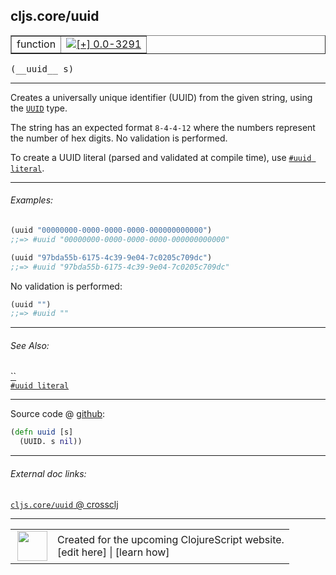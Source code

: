 ## cljs.core/uuid



 <table border="1">
<tr>
<td>function</td>
<td><a href="https://github.com/cljsinfo/cljs-api-docs/tree/0.0-3291"><img valign="middle" alt="[+] 0.0-3291" title="Added in 0.0-3291" src="https://img.shields.io/badge/+-0.0--3291-lightgrey.svg"></a> </td>
</tr>
</table>


 <samp>
(__uuid__ s)<br>
</samp>

---

Creates a universally unique identifier (UUID) from the given string, using the
[`UUID`](cljs.core_UUID.md) type.

The string has an expected format `8-4-4-12` where the numbers represent the
number of hex digits.  No validation is performed.

To create a UUID literal (parsed and validated at compile time), use [`#uuid literal`](syntax_uuid-literal.md).

---

###### Examples:

```clj
(uuid "00000000-0000-0000-0000-000000000000")
;;=> #uuid "00000000-0000-0000-0000-000000000000"

(uuid "97bda55b-6175-4c39-9e04-7c0205c709dc")
;;=> #uuid "97bda55b-6175-4c39-9e04-7c0205c709dc"
```

No validation is performed:

```clj
(uuid "")
;;=> #uuid ""
```

---

###### See Also:

[``](cljs.core_random-uuid.md)<br>
[`#uuid literal`](syntax_uuid-literal.md)<br>

---




Source code @ [github](https://github.com/clojure/clojurescript/blob/r3297/src/main/cljs/cljs/core.cljs#L9534-L9535):

```clj
(defn uuid [s]
  (UUID. s nil))
```

<!--
Repo - tag - source tree - lines:

 <pre>
clojurescript @ r3297
└── src
    └── main
        └── cljs
            └── cljs
                └── <ins>[core.cljs:9534-9535](https://github.com/clojure/clojurescript/blob/r3297/src/main/cljs/cljs/core.cljs#L9534-L9535)</ins>
</pre>

-->

---



###### External doc links:

[`cljs.core/uuid` @ crossclj](http://crossclj.info/fun/cljs.core.cljs/uuid.html)<br>

---

 <table>
<tr><td>
<img valign="middle" align="right" width="48px" src="http://i.imgur.com/Hi20huC.png">
</td><td>
Created for the upcoming ClojureScript website.<br>
[edit here] | [learn how]
</td></tr></table>

[edit here]:https://github.com/cljsinfo/cljs-api-docs/blob/master/cljsdoc/cljs.core_uuid.cljsdoc
[learn how]:https://github.com/cljsinfo/cljs-api-docs/wiki/cljsdoc-files

<!--

This information was too distracting to show to readers, but I'll leave it
commented here since it is helpful to:

- pretty-print the data used to generate this document
- and show how to retrieve that data



The API data for this symbol:

```clj
{:description "Creates a universally unique identifier (UUID) from the given string, using the\n[cljs.core/UUID] type.\n\nThe string has an expected format `8-4-4-12` where the numbers represent the\nnumber of hex digits.  No validation is performed.\n\nTo create a UUID literal (parsed and validated at compile time), use [syntax/uuid-literal].",
 :ns "cljs.core",
 :name "uuid",
 :signature ["[s]"],
 :history [["+" "0.0-3291"]],
 :type "function",
 :related ["cljs.core/random-uuid" "syntax/uuid-literal"],
 :full-name-encode "cljs.core_uuid",
 :source {:code "(defn uuid [s]\n  (UUID. s nil))",
          :title "Source code",
          :repo "clojurescript",
          :tag "r3297",
          :filename "src/main/cljs/cljs/core.cljs",
          :lines [9534 9535]},
 :examples [{:id "d6491d",
             :content "```clj\n(uuid \"00000000-0000-0000-0000-000000000000\")\n;;=> #uuid \"00000000-0000-0000-0000-000000000000\"\n\n(uuid \"97bda55b-6175-4c39-9e04-7c0205c709dc\")\n;;=> #uuid \"97bda55b-6175-4c39-9e04-7c0205c709dc\"\n```\n\nNo validation is performed:\n\n```clj\n(uuid \"\")\n;;=> #uuid \"\"\n```"}],
 :full-name "cljs.core/uuid"}

```

Retrieve the API data for this symbol:

```clj
;; from Clojure REPL
(require '[clojure.edn :as edn])
(-> (slurp "https://raw.githubusercontent.com/cljsinfo/cljs-api-docs/catalog/cljs-api.edn")
    (edn/read-string)
    (get-in [:symbols "cljs.core/uuid"]))
```

-->
